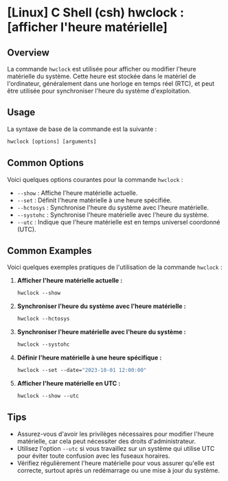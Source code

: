 # [Linux] C Shell (csh) hwclock : [afficher l'heure matérielle]

## Overview
La commande `hwclock` est utilisée pour afficher ou modifier l'heure matérielle du système. Cette heure est stockée dans le matériel de l'ordinateur, généralement dans une horloge en temps réel (RTC), et peut être utilisée pour synchroniser l'heure du système d'exploitation.

## Usage
La syntaxe de base de la commande est la suivante :

```csh
hwclock [options] [arguments]
```

## Common Options
Voici quelques options courantes pour la commande `hwclock` :

- `--show` : Affiche l'heure matérielle actuelle.
- `--set` : Définit l'heure matérielle à une heure spécifiée.
- `--hctosys` : Synchronise l'heure du système avec l'heure matérielle.
- `--systohc` : Synchronise l'heure matérielle avec l'heure du système.
- `--utc` : Indique que l'heure matérielle est en temps universel coordonné (UTC).

## Common Examples
Voici quelques exemples pratiques de l'utilisation de la commande `hwclock` :

1. **Afficher l'heure matérielle actuelle :**
   ```csh
   hwclock --show
   ```

2. **Synchroniser l'heure du système avec l'heure matérielle :**
   ```csh
   hwclock --hctosys
   ```

3. **Synchroniser l'heure matérielle avec l'heure du système :**
   ```csh
   hwclock --systohc
   ```

4. **Définir l'heure matérielle à une heure spécifique :**
   ```csh
   hwclock --set --date="2023-10-01 12:00:00"
   ```

5. **Afficher l'heure matérielle en UTC :**
   ```csh
   hwclock --show --utc
   ```

## Tips
- Assurez-vous d'avoir les privilèges nécessaires pour modifier l'heure matérielle, car cela peut nécessiter des droits d'administrateur.
- Utilisez l'option `--utc` si vous travaillez sur un système qui utilise UTC pour éviter toute confusion avec les fuseaux horaires.
- Vérifiez régulièrement l'heure matérielle pour vous assurer qu'elle est correcte, surtout après un redémarrage ou une mise à jour du système.